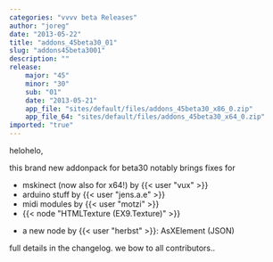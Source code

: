 ```yaml
---
categories: "vvvv beta Releases"
author: "joreg"
date: "2013-05-22"
title: "addons_45beta30_01"
slug: "addons45beta3001"
description: ""
release: 
    major: "45"
    minor: "30"
    sub: "01"
    date: "2013-05-21"
    app_file: "sites/default/files/addons_45beta30_x86_0.zip"
    app_file_64: "sites/default/files/addons_45beta30_x64_0.zip"
imported: "true"
---
```



helohelo,

this brand new addonpack for beta30 notably brings fixes for 
* mskinect (now also for x64!) by {{< user "vux" >}}
* arduino stuff by {{< user "jens.a.e" >}}
* midi modules by {{< user "motzi" >}}
* {{< node "HTMLTexture (EX9.Texture)" >}}
+ a new node by {{< user "herbst" >}}: AsXElement (JSON)

full details in the changelog. we bow to all contributors..